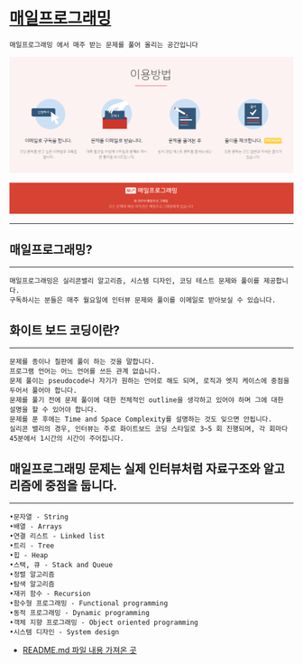 


[매일프로그래밍](<https://mailprogramming.com/>)
====================
    매일프로그래밍 에서 매주 받는 문제를 풀어 올리는 공간입니다


  ![이용방법](./image/이용방법.PNG)


  ![저작권](./image/저작권.PNG)

------------------------------------------------------------------------------------------------



## 매일프로그래밍?
- - -
 ```
매일프로그래밍은 실리콘밸리 알고리즘, 시스템 디자인, 코딩 테스트 문제와 풀이를 제공합니다.
구독하시는 분들은 매주 월요일에 인터뷰 문제와 풀이를 이메일로 받아보실 수 있습니다.
 ```

## 화이트 보드 코딩이란?
- - -
 ```
문제를 종이나 칠판에 풀이 하는 것을 말합니다.
프로그램 언어는 어느 언어를 쓰든 관계 없습니다.
문제 풀이는 pseudocode나 자기가 원하는 언어로 해도 되며, 로직과 엣지 케이스에 중점을 두어서 풀어야 합니다.
문제를 풀기 전에 문제 풀이에 대한 전체적인 outline을 생각하고 있어야 하며 그에 대한 설명을 할 수 있어야 합니다.
문제를 푼 후에는 Time and Space Complexity를 설명하는 것도 잊으면 안됩니다.
실리콘 밸리의 경우, 인터뷰는 주로 화이트보드 코딩 스타일로 3~5 회 진행되며, 각 회마다 45분에서 1시간의 시간이 주어집니다.
 ```

## 매일프로그래밍 문제는 실제 인터뷰처럼 자료구조와 알고리즘에 중점을 둡니다.
- - -
 ```
•문자열 - String
•배열 - Arrays
•연결 리스트 - Linked list
•트리 - Tree
•힙 - Heap
•스택, 큐 - Stack and Queue
•정렬 알고리즘
•탐색 알고리즘
•재귀 함수 - Recursion
•함수형 프로그래밍 - Functional programming
•동적 프로그래밍 - Dynamic programming
•객체 지향 프로그래밍 - Object oriented programming
•시스템 디자인 - System design
 ```

* [README.md 파일 내용 가져온 곳](https://github.com/alstn2468/Mail_Programming)


